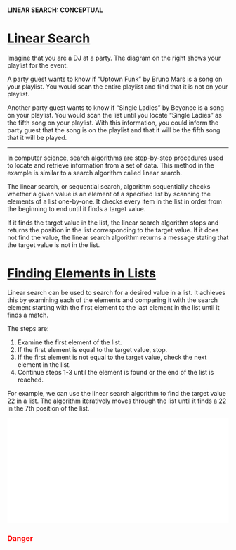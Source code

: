 #### LINEAR SEARCH: CONCEPTUAL

# [Linear Search](https://www.codecademy.com/courses/search-algorithms/lessons/linear-conceptual/exercises/introduction-linear)

Imagine that you are a DJ at a party. 
The diagram on the right shows your playlist for the event.

A party guest wants to know if “Uptown Funk” by Bruno Mars is a song on your playlist. 
You would scan the entire playlist and find that it is not on your playlist.

Another party guest wants to know if “Single Ladies” by Beyonce is a song on your playlist. 
You would scan the list until you locate “Single Ladies” as the fifth song on your playlist. 
With this information, you could inform the party guest that the song is on the playlist and that it will be the fifth song that it will be played.

<hr />
In computer science, search algorithms are step-by-step procedures used to locate and retrieve information from a set of data. 
This method in the example is similar to a search algorithm called linear search.

The linear search, or sequential search, algorithm sequentially checks whether a given value is an element of a specified list by scanning the elements of a list one-by-one. 
It checks every item in the list in order from the beginning to end until it finds a target value.

If it finds the target value in the list, the linear search algorithm stops and returns the position in the list corresponding to the target value. 
If it does not find the value, the linear search algorithm returns a message stating that the target value is not in the list.

# [Finding Elements in Lists](https://www.codecademy.com/courses/search-algorithms/lessons/linear-conceptual/exercises/find-elements-linear)

Linear search can be used to search for a desired value in a list. 
It achieves this by examining each of the elements and comparing it with the search element starting with the first element to the last element in the list until it finds a match.

The steps are:
1. Examine the first element of the list.
2. If the first element is equal to the target value, stop.
3. If the first element is not equal to the target value, check the next element in the list.
4. Continue steps 1-3 until the element is found or the end of the list is reached.

For example, we can use the linear search algorithm to find the target value 22 in a list. 
The algorithm iteratively moves through the list until it finds a 22 in the 7th position of the list.

![linear search](linear-search-demo-1.webp)

<h3 style="color:#ff0000">Danger</h3>




















